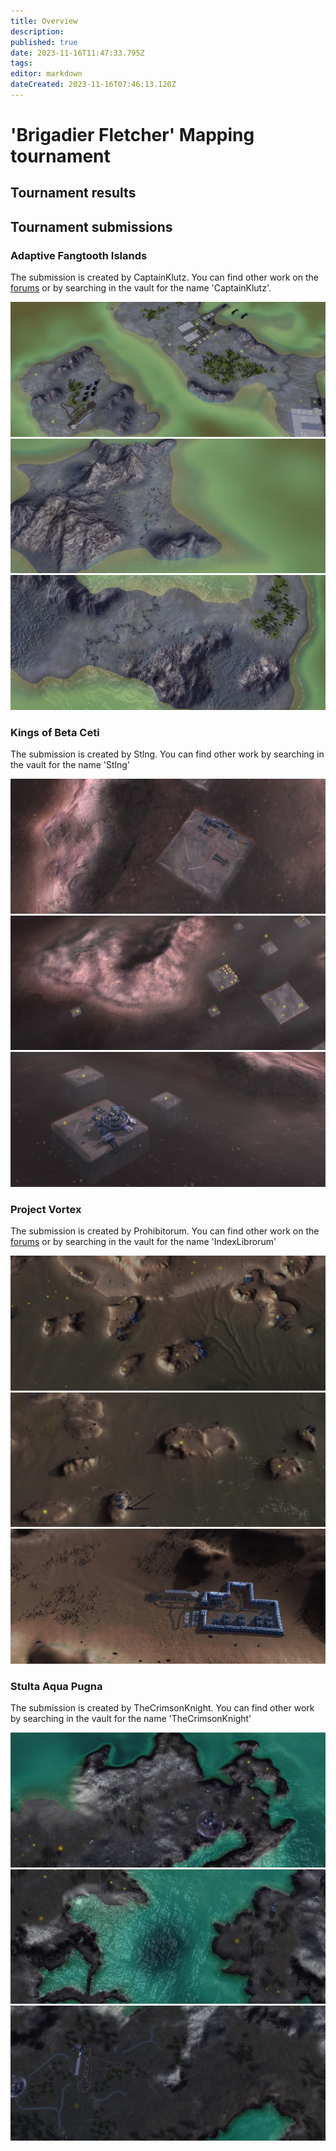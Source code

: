 ```yaml
---
title: Overview
description: 
published: true
date: 2023-11-16T11:47:33.795Z
tags: 
editor: markdown
dateCreated: 2023-11-16T07:46:13.120Z
---
```


# 'Brigadier Fletcher' Mapping tournament

## Tournament results



## Tournament submissions

### Adaptive Fangtooth Islands

The submission is created by CaptainKlutz. You can find other work on the [forums](https://forum.faforever.com/topic/2270/klutz-s-map-emporium) or by searching in the vault for the name 'CaptainKlutz'.

<div class="container-preview">
  <img class="img-rounded-top" src="/images/mapping/tournaments/2023-02-brigadier/adaptive-fangtooth-islands-01.png">

  <img src="/images/mapping/tournaments/2023-02-brigadier/adaptive-fangtooth-islands-02.png">

  <img class="img-rounded-bottom" src="/images/mapping/tournaments/2023-02-brigadier/adaptive-fangtooth-islands-03.png">
</div>

### Kings of Beta Ceti

The submission is created by Stlng. You can find other work by searching in the vault for the name 'Stlng'

<div class="container-preview">
  <img class="img-rounded-top" src="/images/mapping/tournaments/2023-02-brigadier/kings-of-beta-ceti-01.png">

  <img src="/images/mapping/tournaments/2023-02-brigadier/kings-of-beta-ceti-02.png">

  <img class="img-rounded-bottom" src="/images/mapping/tournaments/2023-02-brigadier/kings-of-beta-ceti-03.png">
</div>

### Project Vortex

The submission is created by Prohibitorum. You can find other work on the [forums](https://forum.faforever.com/topic/6066/index-librorum-s-maps-assorted-projects-and-gaea-tutorials) or by searching in the vault for the name 'IndexLibrorum'

<div class="container-preview">
  <img class="img-rounded-top" src="/images/mapping/tournaments/2023-02-brigadier/project-vortex-01.png">

  <img src="/images/mapping/tournaments/2023-02-brigadier/project-vortex-02.png">

  <img class="img-rounded-bottom" src="/images/mapping/tournaments/2023-02-brigadier/project-vortex-03.png">
</div>

### Stulta Aqua Pugna

The submission is created by TheCrimsonKnight. You can find other work by searching in the vault for the name 'TheCrimsonKnight'

<div class="container-preview">
  <img class="img-rounded-top" src="/images/mapping/tournaments/2023-02-brigadier/stulta-aqua-pugna-01.png">

  <img src="/images/mapping/tournaments/2023-02-brigadier/stulta-aqua-pugna-02.png">

  <img class="img-rounded-bottom" src="/images/mapping/tournaments/2023-02-brigadier/stulta-aqua-pugna-03.png">
</div>